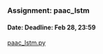 ### Assignment: paac_lstm
#### Date: Deadline: Feb 28, 23:59

[paac_lstm.py](https://github.com/ufal/npfl122/tree/past-2021/labs/11/paac_lstm.py)
